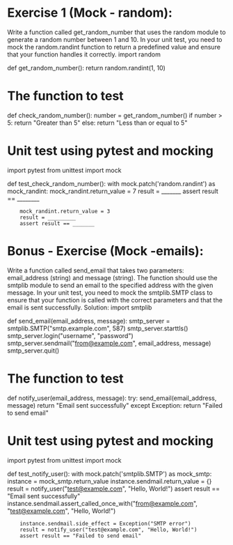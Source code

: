 # Exercise 1 (Mock - random):
Write a function called get_random_number that uses the random module to generate a random number between 1 and 10.
In your unit test, you need to mock the random.randint function to return a predefined value and ensure that your function handles it correctly.
import random

def get_random_number():
    return random.randint(1, 10)

# The function to test
def check_random_number():
    number = get_random_number()
    if number > 5:
        return "Greater than 5"
    else:
        return "Less than or equal to 5"

# Unit test using pytest and mocking
import pytest
from unittest import mock

def test_check_random_number():
    with mock.patch('random.randint') as mock_randint:
        mock_randint.return_value = 7
        result = _______
        assert result == ________

        mock_randint.return_value = 3
        result = _________
        assert result == _______


# Bonus - Exercise (Mock -emails):
Write a function called send_email that takes two parameters: email_address (string) and message (string).
The function should use the smtplib module to send an email to the specified address with the given message.
In your unit test, you need to mock the smtplib.SMTP class to ensure that your function is called with the correct parameters and that the email is sent successfully.
Solution:
import smtplib

def send_email(email_address, message):
    smtp_server = smtplib.SMTP("smtp.example.com", 587)
    smtp_server.starttls()
    smtp_server.login("username", "password")
    smtp_server.sendmail("from@example.com", email_address, message)
    smtp_server.quit()

# The function to test
def notify_user(email_address, message):
    try:
        send_email(email_address, message)
        return "Email sent successfully"
    except Exception:
        return "Failed to send email"

# Unit test using pytest and mocking
import pytest
from unittest import mock

def test_notify_user():
    with mock.patch('smtplib.SMTP') as mock_smtp:
        instance = mock_smtp.return_value
        instance.sendmail.return_value = {}
        result = notify_user("test@example.com", "Hello, World!")
        assert result == "Email sent successfully"
        instance.sendmail.assert_called_once_with("from@example.com", "test@example.com", "Hello, World!")

        instance.sendmail.side_effect = Exception("SMTP error")
        result = notify_user("test@example.com", "Hello, World!")
        assert result == "Failed to send email"